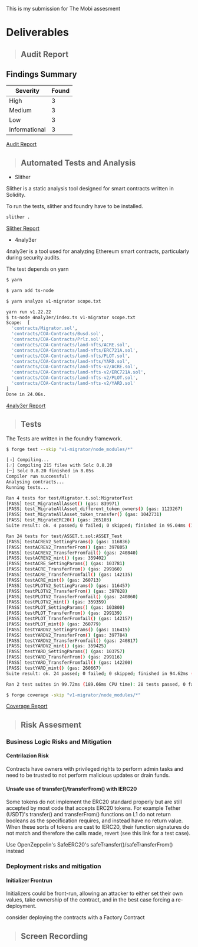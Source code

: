 This is my submission for The Mobi assesment

# Deliverables

> ## Audit Report

## Findings Summary

| Severity               |  Found    |
|------------------------|-----------|
| High                   |   3       |
| Medium                 |   3       |
| Low                    |   3       |
| Informational          |   3       |


[Audit Report](./reports/audit_report.md)

> ## Automated Tests and Analysis

- Slither

Slither is a static analysis tool designed for smart contracts written in Solidity.

To run the tests, slither and foundry have to be installed.

```bash
slither . 
```

[Slither Report](./reports/slither_report.md)


- 4naly3er

4naly3er is a tool used for analyzing Ethereum smart contracts, particularly during security audits.

The test depends on yarn

```bash
$ yarn

$ yarn add ts-node

$ yarn analyze v1-migrator scope.txt

yarn run v1.22.22
$ ts-node 4naly3er/index.ts v1-migrator scope.txt
Scope:  [
  'contracts/Migrator.sol',
  'contracts/COA-Contracts/Busd.sol',
  'contracts/COA-Contracts/Prlz.sol',
  'contracts/COA-Contracts/land-nfts/ACRE.sol',
  'contracts/COA-Contracts/land-nfts/ERC721A.sol',
  'contracts/COA-Contracts/land-nfts/PLOT.sol',
  'contracts/COA-Contracts/land-nfts/YARD.sol',
  'contracts/COA-Contracts/land-nfts-v2/ACRE.sol',
  'contracts/COA-Contracts/land-nfts-v2/ERC721A.sol',
  'contracts/COA-Contracts/land-nfts-v2/PLOT.sol',
  'contracts/COA-Contracts/land-nfts-v2/YARD.sol'
]
Done in 24.06s.

```

[4naly3er Report](./reports/4naly3er_report.md)

> ## Tests

The Tests are written in the foundry framework.

```bash
$ forge test --skip "v1-migrator/node_modules/*"

[⠰] Compiling...
[⠔] Compiling 215 files with Solc 0.8.20
[⠒] Solc 0.8.20 finished in 8.05s
Compiler run successful!
Analysing contracts...
Running tests...

Ran 4 tests for test/Migrator.t.sol:MigratorTest
[PASS] test_MigrateAllAsset() (gas: 839971)
[PASS] test_MigrateAllAsset_different_token_owners() (gas: 1123267)
[PASS] test_MigrateAllAsset_token_transfer() (gas: 1042731)
[PASS] test_MigrateERC20() (gas: 265103)
Suite result: ok. 4 passed; 0 failed; 0 skipped; finished in 95.04ms (10.67ms CPU time)

Ran 24 tests for test/ASSET.t.sol:ASSET_Test
[PASS] testACREV2_SettingParams() (gas: 116836)
[PASS] testACREV2_TransferFrom() (gas: 397805)
[PASS] testACREV2_TransferFromfail() (gas: 240840)
[PASS] testACREV2_mint() (gas: 359402)
[PASS] testACRE_SettingParams() (gas: 103781)
[PASS] testACRE_TransferFrom() (gas: 299160)
[PASS] testACRE_TransferFromfail() (gas: 142135)
[PASS] testACRE_mint() (gas: 260713)
[PASS] testPLOTV2_SettingParams() (gas: 116457)
[PASS] testPLOTV2_TransferFrom() (gas: 397828)
[PASS] testPLOTV2_TransferFromfail() (gas: 240860)
[PASS] testPLOTV2_mint() (gas: 359359)
[PASS] testPLOT_SettingParams() (gas: 103800)
[PASS] testPLOT_TransferFrom() (gas: 299139)
[PASS] testPLOT_TransferFromfail() (gas: 142157)
[PASS] testPLOT_mint() (gas: 260779)
[PASS] testYARDV2_SettingParams() (gas: 116415)
[PASS] testYARDV2_TransferFrom() (gas: 397784)
[PASS] testYARDV2_TransferFromfail() (gas: 240817)
[PASS] testYARDV2_mint() (gas: 359425)
[PASS] testYARD_SettingParams() (gas: 103757)
[PASS] testYARD_TransferFrom() (gas: 299116)
[PASS] testYARD_TransferFromfail() (gas: 142200)
[PASS] testYARD_mint() (gas: 260667)
Suite result: ok. 24 passed; 0 failed; 0 skipped; finished in 94.62ms (27.65ms CPU time)

Ran 2 test suites in 99.72ms (189.66ms CPU time): 28 tests passed, 0 failed, 0 skipped (28 total tests)
```

``` bash
$ forge coverage -skip "v1-migrator/node_modules/*"

```

[Coverage Report](./reports/coverage_report.md)

> ## Risk Assesment

### Business Logic Risks and Mitigation

#### Centrilazion Risk

Contracts have owners with privileged rights to perform admin tasks and need to be trusted to not perform malicious updates or drain funds.


#### Unsafe use of transfer()/transferFrom() with IERC20

Some tokens do not implement the ERC20 standard properly but are still accepted by most code that accepts ERC20 tokens. For example Tether (USDT)'s transfer() and transferFrom() functions on L1 do not return booleans as the specification requires, and instead have no return value. When these sorts of tokens are cast to IERC20, their function signatures do not match and therefore the calls made, revert (see this link for a test case).

Use OpenZeppelin's SafeERC20's safeTransfer()/safeTransferFrom() instead


### Deployment risks and mitigation

#### Initializer Frontrun

Initializers could be front-run, allowing an attacker to either set their own values, take ownership of the contract, and in the best case forcing a re-deployment.

consider deploying the contracts with a Factory Contract

> ## Screen Recording


